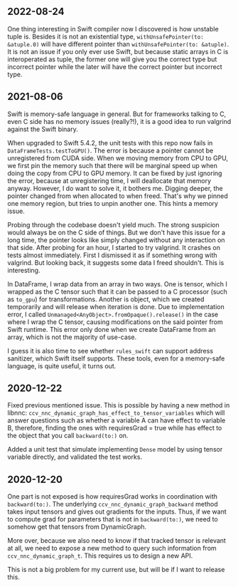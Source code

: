 2022-08-24
----------
One thing interesting in Swift compiler now I discovered is how unstable tuple is. Besides it is not an existential type, `withUnsafePointer(to: &atuple.0)` will have different pointer than `withUnsafePointer(to: &atuple)`. It is not an issue if you only ever use Swift, but because static arrays in C is interoperated as tuple, the former one will give you the correct type but incorrect pointer while the later will have the correct pointer but incorrect type.


2021-08-06
----------
Swift is memory-safe language in general. But for frameworks talking to C, even C side has no memory issues (really?!), it is a good idea to run valgrind against the Swift binary.

When upgraded to Swift 5.4.2, the unit tests with this repo now fails in `DataFrameTests.testToGPU()`. The error is because a pointer cannot be unregistered from CUDA side. When we moving memory from CPU to GPU, we first pin the memory such that there will be marginal speed up when doing the copy from CPU to GPU memory. It can be fixed by just ignoring the error, because at unregistering time, I will deallocate that memory anyway. However, I do want to solve it, it bothers me. Digging deeper, the pointer changed from when allocated to when freed. That's why we pinned one memory region, but tries to unpin another one. This hints a memory issue.

Probing through the codebase doesn't yield much. The strong suspicion would always be on the C side of things. But we don't have this issue for a long time, the pointer looks like simply changed without any interaction on that side. After probing for an hour, I started to try valgrind. It crashes on tests almost immediately. First I dismissed it as if something wrong with valgrind. But looking back, it suggests some data I freed shouldn't. This is interesting.

In DataFrame, I wrap data from an array in two ways. One is tensor, which I wrapped as the C tensor such that it can be passed to a C processor (such as `to_gpu`) for transformations. Another is object, which we created temporarily and will release when iteration is done. Due to implementation error, I called `Unmanaged<AnyObject>.fromOpaque().release()` in the case where I wrap the C tensor, causing modifications on the said pointer from Swift runtime. This error only done when we create DataFrame from an array, which is not the majority of use-case.

I guess it is also time to see whether `rules_swift` can support address sanitizer, which Swift itself supports. These tools, even for a memory-safe language, is quite useful, it turns out.


2020-12-22
----------
Fixed previous mentioned issue. This is possible by having a new method in libnnc: `ccv_nnc_dynamic_graph_has_effect_to_tensor_variables` which will answer questions such as whether a variable A can have effect to variable B, therefore, finding the ones with requiresGrad = true while has effect to the object that you call `backward(to:)` on.

Added a unit test that simulate implementing `Dense` model by using tensor variable directly, and validated the test works.


2020-12-20
----------
One part is not exposed is how requiresGrad works in coordination with `backward(to:)`. The underlying `ccv_nnc_dynamic_graph_backward` method takes input tensors and gives out gradients for the inputs. Thus, if we want to compute grad for parameters that is not in `backward(to:)`, we need to somehow get that tensors from DynamicGraph.

More over, because we also need to know if that tracked tensor is relevant at all, we need to expose a new method to query such information from `ccv_nnc_dynamic_graph_t`. This requires us to design a new API.

This is not a big problem for my current use, but will be if I want to release this.
